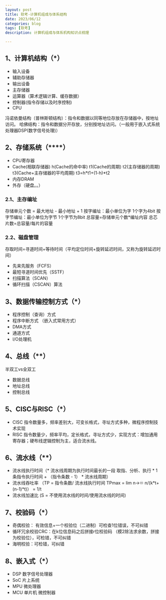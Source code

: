 ```yaml
---
layout: post
title: 软考-计算机组成与体系结构
date: 2023/06/12
categories: blog
tags: [软考]
description: 计算机组成与体系机构知识点梳理

---
```


## 1、计算机结构（*）

- 输入设备
- 辅助存储器
- 输出设备
- 主存储器
- 运算器（算术逻辑计算、缓存数据）
- 控制器(指令存储以及时序控制)
- CPU

冯诺依曼结构（普林斯顿结构）：指令和数据以同等地位存放在存储器中，按地址访问。
哈佛结构：指令和数据分开存放，分别按地址访问。（一般用于嵌入式系统处理器DSP(数字信号处理)）

## 2、存储系统（****）

- CPU寄存器
- Cache(相联存储器) h(Cache的命中率) t1(Cache的周期) t2(主存储器的周期) t3(Cache+主存储器的平均周期)  t3=h*t1+(1-h)*t2
- 内存DRAM
- 外存（硬盘。。）

### 2.1、主存编址
存储单元个数 = 最大地址 - 最小地址 + 1
按字编址：最小单位为字 1个字为4bit
按字节编址：最小单位为字节 1个字节为8bit
总容量=存储单元个数*编址内容
总芯片数=总容量/每片的容量

### 2.2、磁盘管理
存取时间=寻道时间+等待时间（平均定位时间+旋转延迟时间，又称为旋转延迟时间）

- 先来先服务（FCFS）
- 最短寻道时间优先（SSTF）
- 扫描算法（SCAN）
- 循环扫描（CSCAN）算法

## 3、数据传输控制方式（*）

- 程序控制（查询）方式
- 程序中断方式 （嵌入式常用方式）
- DMA方式
- 通道方式
- I/O处理机

## 4、总线（**）

半双工vs全双工

- 数据总线
- 地址总线
- 控制总线

## 5、CISC与RISC（*）

- CISC 指令数量多，频率差别大，可变长格式，寻址方式多种，微程序控制技术实现
- RISC 指令数量少，频率平均，定长格式，寻址方式少，实现方式：增加通用寄存器；硬布线逻辑控制为主，适合流水线。

## 6、流水线（**）

- 流水线执行时间（* 流水线周期为执行时间最长的一段 取指、分析、执行 * 1条指令执行时间 + （指令条数 - 1） * 流水线周期）
- 流水线吞吐率 （TP = 指令条数/ 流水线执行时间  TPmax = lim n->♾️ n/(k*t+(n-1)*t)） = 1/t 
- 流水线加速比 (S = 不使用流水线的时间/使用流水线的时间)

## 7、校验码（*）

- 奇偶校验： 有效信息+一个校验位（二进制）可检查1位错误，不可纠错
- 循环冗余校验CRC：在k位信息码之后拼接r位校验码  （模2除法求余数，拼接为校验位），可检错，不可纠错
- 海明校验：可检错，可纠错

## 8、嵌入式（*）

- DSP 数字信号处理器
- SoC 片上系统
- MPU 微处理器
- MCU 单片机 微控制器
